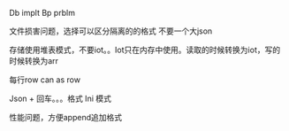 Db implt Bp prblm


文件损害问题，选择可以区分隔离的的格式  不要一个大json

存储使用堆表模式，不要iot。。Iot只在内存中使用。读取的时候转换为iot，写的时候转换为arr


每行row can as row

Json + 回车。。。格式
Ini 模式

性能问题，方便append追加格式






